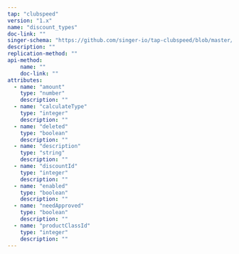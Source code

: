 ```yaml
---
tap: "clubspeed"
version: "1.x"
name: "discount_types"
doc-link: ""
singer-schema: "https://github.com/singer-io/tap-clubspeed/blob/master/tap_clubspeed/schemas/discount_types.json"
description: ""
replication-method: ""
api-method:
    name: ""
    doc-link: ""
attributes:
  - name: "amount"
    type: "number"
    description: ""
  - name: "calculateType"
    type: "integer"
    description: ""
  - name: "deleted"
    type: "boolean"
    description: ""
  - name: "description"
    type: "string"
    description: ""
  - name: "discountId"
    type: "integer"
    description: ""
  - name: "enabled"
    type: "boolean"
    description: ""
  - name: "needApproved"
    type: "boolean"
    description: ""
  - name: "productClassId"
    type: "integer"
    description: ""
---
```

